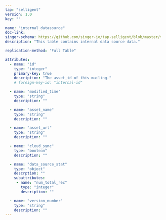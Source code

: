 ```yaml
---
tap: "selligent"
version: 1.0
key: ""

name: "internal_datasource"
doc-link: 
singer-schema: https://github.com/singer-io/tap-selligent/blob/master/tap_selligent/schemas.py
description: "This table contains internal data source data."

replication-method: "Full Table"

attributes:
  - name: "id"
    type: "integer"
    primary-key: true
    description: "The asset_id of this mailing."
    # foreign-key-id: "internal-id"

  - name: "modified_time"
    type: "string"
    description: ""

  - name: "asset_name"
    type: "string"
    description: ""

  - name: "asset_url"
    type: "string"
    description: ""

  - name: "cloud_sync"
    type: "boolean"
    description: ""

  - name: "data_source_stat"
    type: "object"
    descrption: ""  
    subattributes:
     - name: "num_total_rec"
       type: "integer"
       description: ""

  - name: "version_number"
    type: "string"
    description: ""     
---
```

